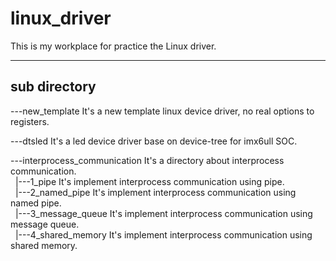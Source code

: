 # linux_driver
This is my workplace for practice the Linux driver.

***  

## sub directory

---new_template It's a new template linux device driver, no real options to registers.  

---dtsled	It's a led device driver base on device-tree for imx6ull SOC.  

---interprocess_communication	It's a directory about interprocess communication.  
&nbsp;&nbsp;|---1_pipe	It's implement interprocess communication using pipe.  
&nbsp;&nbsp;|---2_named_pipe	It's implement interprocess communication using named pipe.  
&nbsp;&nbsp;|---3_message_queue	It's implement interprocess communication using message queue.  
&nbsp;&nbsp;|---4_shared_memory It's implement interprocess communication using shared memory.  
